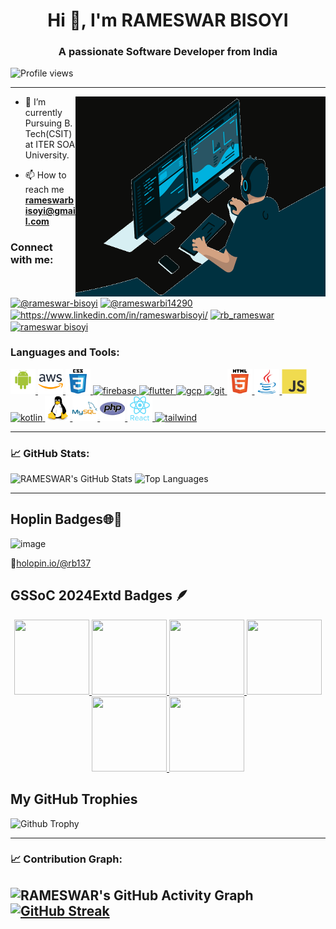 <h1 align="center">Hi 👋, I'm RAMESWAR BISOYI</h1>
<h3 align="center">A passionate Software Developer from India</h3>

<p align="left">
  <img src="https://komarev.com/ghpvc/?username=RB137y&color=blue&style=flat-square" alt="Profile views" width="120"/>
  
</p>

---

<img align="right" alt="coding" height="320px" width="400" src="https://raw.githubusercontent.com/Potential17/Potential17/master/user%20(2).gif">


- 🔭 I’m currently Pursuing B. Tech(CSIT) at ITER SOA University.

- 📫 How to reach me **rameswarbisoyi@gmail.com**

<h3 align="left">Connect with me:</h3>
<p align="left">
<a href="https://codepen.io/@rameswar-bisoyi" target="blank"><img align="center" src="https://raw.githubusercontent.com/rahuldkjain/github-profile-readme-generator/master/src/images/icons/Social/codepen.svg" alt="@rameswar-bisoyi" height="30" width="40" /></a>
<a href="https://twitter.com/@rameswarbi14290" target="blank"><img align="center" src="https://raw.githubusercontent.com/rahuldkjain/github-profile-readme-generator/master/src/images/icons/Social/twitter.svg" alt="@rameswarbi14290" height="30" width="40" /></a>
<a href="https://linkedin.com/in/https://www.linkedin.com/in/rameswarbisoyi/" target="blank"><img align="center" src="https://raw.githubusercontent.com/rahuldkjain/github-profile-readme-generator/master/src/images/icons/Social/linked-in-alt.svg" alt="https://www.linkedin.com/in/rameswarbisoyi/" height="30" width="40" /></a>
<a href="https://instagram.com/rb_rameswar" target="blank"><img align="center" src="https://raw.githubusercontent.com/rahuldkjain/github-profile-readme-generator/master/src/images/icons/Social/instagram.svg" alt="rb_rameswar" height="30" width="40" /></a>
<a href="https://www.leetcode.com/rameswar bisoyi" target="blank"><img align="center" src="https://raw.githubusercontent.com/rahuldkjain/github-profile-readme-generator/master/src/images/icons/Social/leet-code.svg" alt="rameswar bisoyi" height="30" width="40" /></a>
</p>

<h3 align="left">Languages and Tools:</h3>
<p align="left"> <a href="https://developer.android.com" target="_blank" rel="noreferrer"> <img src="https://raw.githubusercontent.com/devicons/devicon/master/icons/android/android-original-wordmark.svg" alt="android" width="40" height="40"/> </a> <a href="https://aws.amazon.com" target="_blank" rel="noreferrer"> <img src="https://raw.githubusercontent.com/devicons/devicon/master/icons/amazonwebservices/amazonwebservices-original-wordmark.svg" alt="aws" width="40" height="40"/> </a> <a href="https://www.w3schools.com/css/" target="_blank" rel="noreferrer"> <img src="https://raw.githubusercontent.com/devicons/devicon/master/icons/css3/css3-original-wordmark.svg" alt="css3" width="40" height="40"/> </a> <a href="https://firebase.google.com/" target="_blank" rel="noreferrer"> <img src="https://www.vectorlogo.zone/logos/firebase/firebase-icon.svg" alt="firebase" width="40" height="40"/> </a> <a href="https://flutter.dev" target="_blank" rel="noreferrer"> <img src="https://www.vectorlogo.zone/logos/flutterio/flutterio-icon.svg" alt="flutter" width="40" height="40"/> </a> <a href="https://cloud.google.com" target="_blank" rel="noreferrer"> <img src="https://www.vectorlogo.zone/logos/google_cloud/google_cloud-icon.svg" alt="gcp" width="40" height="40"/> </a> <a href="https://git-scm.com/" target="_blank" rel="noreferrer"> <img src="https://www.vectorlogo.zone/logos/git-scm/git-scm-icon.svg" alt="git" width="40" height="40"/> </a> <a href="https://www.w3.org/html/" target="_blank" rel="noreferrer"> <img src="https://raw.githubusercontent.com/devicons/devicon/master/icons/html5/html5-original-wordmark.svg" alt="html5" width="40" height="40"/> </a> <a href="https://www.java.com" target="_blank" rel="noreferrer"> <img src="https://raw.githubusercontent.com/devicons/devicon/master/icons/java/java-original.svg" alt="java" width="40" height="40"/> </a> <a href="https://developer.mozilla.org/en-US/docs/Web/JavaScript" target="_blank" rel="noreferrer"> <img src="https://raw.githubusercontent.com/devicons/devicon/master/icons/javascript/javascript-original.svg" alt="javascript" width="40" height="40"/> </a> <a href="https://kotlinlang.org" target="_blank" rel="noreferrer"> <img src="https://www.vectorlogo.zone/logos/kotlinlang/kotlinlang-icon.svg" alt="kotlin" width="40" height="40"/> </a> <a href="https://www.linux.org/" target="_blank" rel="noreferrer"> <img src="https://raw.githubusercontent.com/devicons/devicon/master/icons/linux/linux-original.svg" alt="linux" width="40" height="40"/> </a> <a href="https://www.mysql.com/" target="_blank" rel="noreferrer"> <img src="https://raw.githubusercontent.com/devicons/devicon/master/icons/mysql/mysql-original-wordmark.svg" alt="mysql" width="40" height="40"/> </a> <a href="https://www.php.net" target="_blank" rel="noreferrer"> <img src="https://raw.githubusercontent.com/devicons/devicon/master/icons/php/php-original.svg" alt="php" width="40" height="40"/> </a> <a href="https://reactjs.org/" target="_blank" rel="noreferrer"> <img src="https://raw.githubusercontent.com/devicons/devicon/master/icons/react/react-original-wordmark.svg" alt="react" width="40" height="40"/> </a> <a href="https://tailwindcss.com/" target="_blank" rel="noreferrer"> <img src="https://www.vectorlogo.zone/logos/tailwindcss/tailwindcss-icon.svg" alt="tailwind" width="40" height="40"/> </a> </p>


---
### 📈 GitHub Stats:

![RAMESWAR's GitHub Stats](https://github-readme-stats.vercel.app/api?username=RB137&show_icons=true&theme=radical)
![Top Languages](https://github-readme-stats.anuraghazra1.vercel.app/api/top-langs/?username=RB137&theme=dark&hide_border=false&no-bg=true&no-frame=true&langs_count=10)

---

## Hoplin Badges🌐🦖
  ![image](https://github.com/user-attachments/assets/4389451a-519b-49b8-bc41-145c3f040adc)
  
🔗[holopin.io/@rb137](https://www.holopin.io/@rb137#)

## GSSoC 2024Extd Badges 🪶
<div style='display:flex; align-items:center; gap: 10px;' align='center'><a href="https://gssoc.girlscript.tech/leaderboard">
<img src="https://raw.githubusercontent.com/GSSoC24/Postman-Challenge/main/docs/assets/Postman%20White.png" width="120px" height="120px" />
  <img src="https://raw.githubusercontent.com/GSSoC24/Postman-Challenge/main/docs/assets/1.png" width="120px" height="120px" />
  <img src="https://raw.githubusercontent.com/GSSoC24/Postman-Challenge/main/docs/assets/2.png" width="120px" height="120px" />
  <img src="https://raw.githubusercontent.com/GSSoC24/Postman-Challenge/main/docs/assets/3.png" width="120px" height="120px" />
  <img src="https://raw.githubusercontent.com/GSSoC24/Postman-Challenge/main/docs/assets/4.png" width="120px" height="120px" />
  <img src="https://raw.githubusercontent.com/GSSoC24/Postman-Challenge/main/docs/assets/5.png" width="120px" height="120px" />
  </a>
</div>

## My GitHub Trophies
  ![Github Trophy](https://github-profile-trophy.vercel.app/?username=RB137&theme=discord)

---


### 📈 Contribution Graph:

![RAMESWAR's GitHub Activity Graph](https://github-readme-activity-graph.vercel.app/graph?username=RB137&theme=react-dark&hide_border=true)
[![GitHub Streak](https://github-readme-streak-stats.herokuapp.com?user=RB137&theme=algolia)](https://git.io/streak-stats)
---
